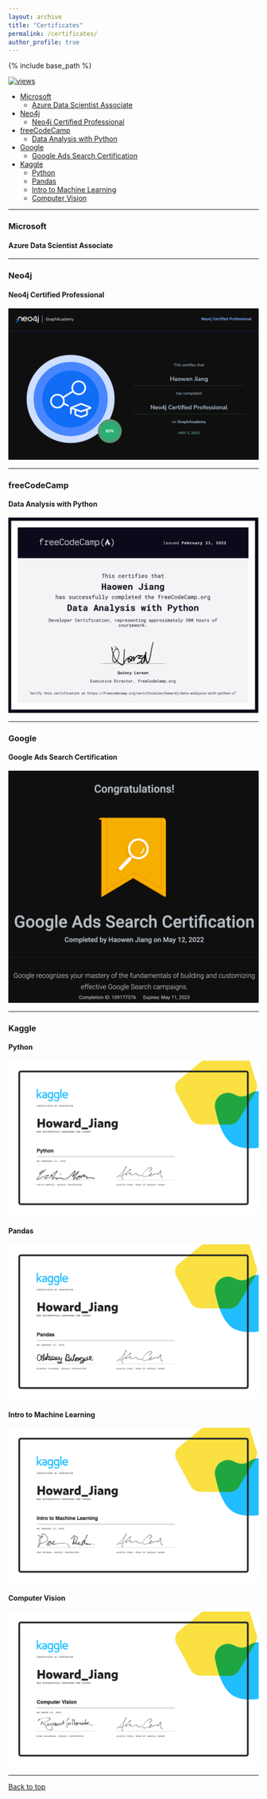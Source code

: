 ```yaml
---
layout: archive
title: "Certificates"
permalink: /certificates/
author_profile: true
---
```


{% include base_path %}

[![views](https://hits.seeyoufarm.com/api/count/incr/badge.svg?url=https%3A%2F%2Fgithub.com%2Fhoward-haowen%2Fhoward-haowen.github.io&count_bg=%2367E805&title_bg=%23555555&icon=grav.svg&icon_color=%2367E805&title=Visitors&edge_flat=false)](https://hits.seeyoufarm.com)

- [Microsoft](#microsoft)
    - [Azure Data Scientist Associate](#azure-data-scientist-associate)
- [Neo4j](#neo4j)
    - [Neo4j Certified Professional](#neo4j-certified-professional)
- [freeCodeCamp](#freecodecamp)
    - [Data Analysis with Python](#data-analysis-with-python)  
- [Google](#google)
    - [Google Ads Search Certification](#google-ads-search-certification)
- [Kaggle](#kaggle)
    - [Python](#python)
    - [Pandas](#pandas)
    - [Intro to Machine Learning](#intro-to-machine-learning)   
    - [Computer Vision](#computer-vision)   

---
### Microsoft 

#### Azure Data Scientist Associate
<div data-iframe-width="500" data-iframe-height="300" data-share-badge-id="7c4f2a43-cf71-4604-b36d-d68544c96a2e" data-share-badge-host="https://www.credly.com"></div><script type="text/javascript" async src="//cdn.credly.com/assets/utilities/embed.js"></script>

---
### Neo4j

#### Neo4j Certified Professional
[![](https://github.com/howard-haowen/blog.ai/raw/master/images/Neo4j-CertifiedProfessional.png)](https://graphacademy.neo4j.com/u/7b859420-f502-46aa-81c9-bb5fd10c05da/neo4j-certification/)

---
### freeCodeCamp 

#### Data Analysis with Python
[![](https://github.com/howard-haowen/blog.ai/raw/master/images/freecodecamp-data-analysis-with-python.png)](https://www.freecodecamp.org/certification/howardj/data-analysis-with-python-v7)

---
### Google 

#### Google Ads Search Certification
[![](https://github.com/howard-haowen/blog.ai/raw/master/images/Google-ads.png)](https://skillshop.exceedlms.com/student/award/BmuNGjJDnB3nbGL9yi3m7sPo)

---
### Kaggle

#### Python
[![](https://github.com/howard-haowen/blog.ai/raw/master/images/Kaggle-Python.png)](https://www.kaggle.com/learn/certification/howardjiang/python)

#### Pandas
[![](https://github.com/howard-haowen/blog.ai/raw/master/images/Kaggle-Pandas.png)](https://www.kaggle.com/learn/certification/howardjiang/pandas)

#### Intro to Machine Learning
[![](https://github.com/howard-haowen/blog.ai/raw/master/images/Kaggle-IntroToMachineLearning.png)](https://www.kaggle.com/learn/certification/howardjiang/intro-to-machine-learning)

#### Computer Vision
[![](https://github.com/howard-haowen/blog.ai/raw/master/images/Kaggle-ComputerVision.png)](https://www.kaggle.com/learn/certification/howardjiang/computer-vision)

---
[Back to top](#)
